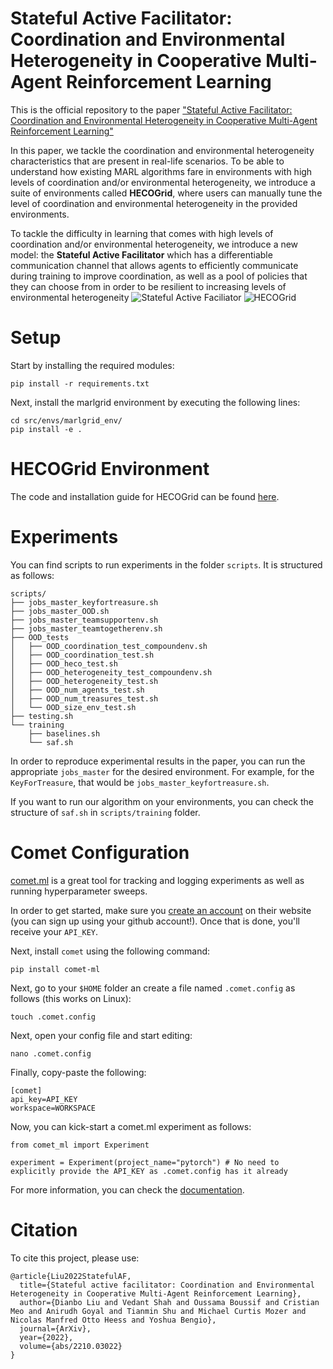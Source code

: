 # Stateful Active Facilitator: Coordination and Environmental Heterogeneity in Cooperative Multi-Agent Reinforcement Learning

This is the official repository to the paper ["Stateful Active Facilitator: Coordination and Environmental Heterogeneity in Cooperative Multi-Agent Reinforcement Learning"](https://arxiv.org/abs/2210.03022)

In this paper, we tackle the coordination and environmental heterogeneity characteristics that are present in real-life scenarios. To be able to understand how existing MARL algorithms fare in environments with high levels of coordination and/or environmental heterogeneity, we introduce a suite of environments called **HECOGrid**, where users can manually tune the level of coordination and environmental heterogeneity in the provided environments.

To tackle the difficulty in learning that comes with high levels of coordination and/or environmental heterogeneity, we introduce a new model: the **Stateful Active Facilitator** which has a differentiable communication channel that allows agents to efficiently communicate during training to improve coordination, as well as a pool of policies that they can choose from in order to be resilient to increasing levels of environmental heterogeneity
![Stateful Active Faciliator](/assets/saf.jpg "Stateful Active Faciliator")
![HECOGrid](/assets/hecogrid.jpg "HECOGrid")

# Setup
Start by installing the required modules:
```
pip install -r requirements.txt
```
Next, install the marlgrid environment by executing the following lines:
```
cd src/envs/marlgrid_env/
pip install -e .
```

# HECOGrid Environment
The code and installation guide for HECOGrid can be found [here](https://github.com/veds12/hecogrid).

# Experiments
You can find scripts to run experiments in the folder ``scripts``. It is structured as follows:
```
scripts/
├── jobs_master_keyfortreasure.sh
├── jobs_master_OOD.sh
├── jobs_master_teamsupportenv.sh
├── jobs_master_teamtogetherenv.sh
├── OOD_tests
│   ├── OOD_coordination_test_compoundenv.sh
│   ├── OOD_coordination_test.sh
│   ├── OOD_heco_test.sh
│   ├── OOD_heterogeneity_test_compoundenv.sh
│   ├── OOD_heterogeneity_test.sh
│   ├── OOD_num_agents_test.sh
│   ├── OOD_num_treasures_test.sh
│   └── OOD_size_env_test.sh
├── testing.sh
└── training
    ├── baselines.sh
    └── saf.sh
```
In order to reproduce experimental results in the paper, you can run the appropriate ``jobs_master`` for the desired environment. For example, for the ``KeyForTreasure``, that would be ``jobs_master_keyfortreasure.sh``.

If you want to run our algorithm on your environments, you can check the structure of ``saf.sh`` in ``scripts/training`` folder.
# Comet Configuration
[comet.ml](https://www.comet.com/site/) is a great tool for tracking and logging experiments as well as running hyperparameter sweeps.

In order to get started, make sure you [create an account](https://www.comet.com/signup) on their website (you can sign up using your github account!). Once that is done, you'll receive your ``API_KEY``.

Next, install ``comet`` using the following command:

```
pip install comet-ml
```

Next, go to your ``$HOME`` folder an create a file named ``.comet.config`` as follows (this works on Linux):

```
touch .comet.config
```
Next, open your config file and start editing:

```
nano .comet.config
```

Finally, copy-paste the following:

```
[comet]
api_key=API_KEY
workspace=WORKSPACE
```

Now, you can kick-start a comet.ml experiment as follows:

```
from comet_ml import Experiment

experiment = Experiment(project_name="pytorch") # No need to explicitly provide the API_KEY as .comet.config has it already
```

For more information, you can check the [documentation](https://www.comet.com/docs/python-sdk/pytorch/).

# Citation

To cite this project, please use:

```
@article{Liu2022StatefulAF,
  title={Stateful active facilitator: Coordination and Environmental Heterogeneity in Cooperative Multi-Agent Reinforcement Learning},
  author={Dianbo Liu and Vedant Shah and Oussama Boussif and Cristian Meo and Anirudh Goyal and Tianmin Shu and Michael Curtis Mozer and Nicolas Manfred Otto Heess and Yoshua Bengio},
  journal={ArXiv},
  year={2022},
  volume={abs/2210.03022}
}
```
